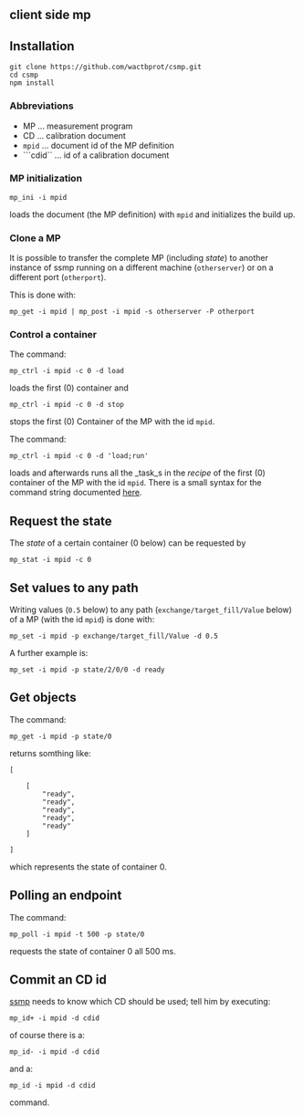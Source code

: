 client side mp
--------------

## Installation

```
git clone https://github.com/wactbprot/csmp.git
cd csmp
npm install
```

### Abbreviations

* MP ... measurement program
* CD ... calibration document
* ```mpid``` ... document id of the MP definition 
* ```cdid`` ...  id of a calibration document


### MP initialization

```
mp_ini -i mpid 
```

loads the document (the MP definition) with ```mpid```
and initializes the build up.

### Clone a MP

It is possible to transfer the complete MP (including _state_) to another instance
of ssmp running on a different machine (```otherserver```) or on a different port
(```otherport```).

This is done with:

```
mp_get -i mpid | mp_post -i mpid -s otherserver -P otherport
```

### Control a container

The command:
```
mp_ctrl -i mpid -c 0 -d load
```
loads the first (0) container  and 
```
mp_ctrl -i mpid -c 0 -d stop
```
stops the first (0) Container of the MP with the id ```mpid```.


The command:

```
mp_ctrl -i mpid -c 0 -d 'load;run'
```
loads and afterwards runs all the _task_s  in the _recipe_ of 
the first (0) container of the MP with the id ```mpid```. There is a 
small syntax for the command string documented 
[here](https://github.com/wactbprot/ssmp/blob/master/doc/utils.js.md#cmd_to_array).

## Request the state


The _state_ of a certain container (0 below) can be requested by
```
mp_stat -i mpid -c 0 
```

## Set values to any path

Writing values (```0.5``` below) to any path (```exchange/target_fill/Value```
below) of a MP (with the id ```mpid```) is done with:
```
mp_set -i mpid -p exchange/target_fill/Value -d 0.5 
```
A further example is:
```
mp_set -i mpid -p state/2/0/0 -d ready
```

## Get objects

The command:
```
mp_get -i mpid -p state/0 
```
returns somthing like:

```
[

    [
        "ready",
        "ready",
        "ready",
        "ready",
        "ready"
    ]

]
```
which represents the state of container 0.

## Polling an endpoint

The command:
```
mp_poll -i mpid -t 500 -p state/0
```
requests the state of container 0 all 500 ms.

## Commit an CD id

[ssmp](https://github.com/wactbprot/ssmp) needs to know which CD should be
used; 
tell him by executing:

```
mp_id+ -i mpid -d cdid
```
of course there is a: 
```
mp_id- -i mpid -d cdid
```
and a:
```
mp_id -i mpid -d cdid
```
command. 